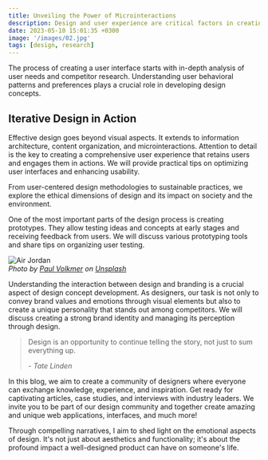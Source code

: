 ```yaml
---
title: Unveiling the Power of Microinteractions
description: Design and user experience are critical factors in creating successful interactions with the target audience. Unique and intuitive interfaces, designed with user needs in mind, can leave a positive impression and satisfy their expectations.
date: 2023-05-10 15:01:35 +0300
image: '/images/02.jpg'
tags: [design, research]
---
```


The process of creating a user interface starts with in-depth analysis of user needs and competitor research. Understanding user behavioral patterns and preferences plays a crucial role in developing design concepts.

## Iterative Design in Action

Effective design goes beyond visual aspects. It extends to information architecture, content organization, and microinteractions. Attention to detail is the key to creating a comprehensive user experience that retains users and engages them in actions. We will provide practical tips on optimizing user interfaces and enhancing usability.

From user-centered design methodologies to sustainable practices, we explore the ethical dimensions of design and its impact on society and the environment.

One of the most important parts of the design process is creating prototypes. They allow testing ideas and concepts at early stages and receiving feedback from users. We will discuss various prototyping tools and share tips on organizing user testing.

<div class="gallery-box">
  <div class="gallery">
    <img src="/images/02-2.jpg" loading="lazy" alt="Air Jordan">
  </div>
  <em>Photo by <a href="https://unsplash.com/photos/updW-QUccFE" target="_blank">Paul Volkmer</a> on <a href="https://unsplash.com/" target="_blank">Unsplash</a></em>
</div>

Understanding the interaction between design and branding is a crucial aspect of design concept development. As designers, our task is not only to convey brand values and emotions through visual elements but also to create a unique personality that stands out among competitors. We will discuss creating a strong brand identity and managing its perception through design.

> Design is an opportunity to continue telling the story, not just to sum everything up.
>
> <cite>- Tate Linden</cite>

In this blog, we aim to create a community of designers where everyone can exchange knowledge, experience, and inspiration. Get ready for captivating articles, case studies, and interviews with industry leaders. We invite you to be part of our design community and together create amazing and unique web applications, interfaces, and much more!

Through compelling narratives, I aim to shed light on the emotional aspects of design. It's not just about aesthetics and functionality; it's about the profound impact a well-designed product can have on someone's life.